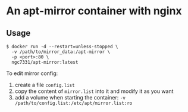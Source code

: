 # An apt-mirror container with nginx
## Usage
```
$ docker run -d --restart=unless-stopped \
  -v /path/to/mirror_data:/apt-mirror \
  -p <port>:80 \
  ngc7331/apt-mirror:latest
```

To edit mirror config:
1. create a file `config.list`
2. copy the content of `mirror.list` into it and modify it as you want
3. add a volume when starting the container: `-v /path/to/config.list:/etc/apt/mirror.list:ro`
